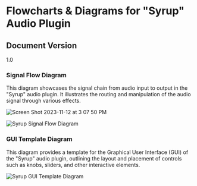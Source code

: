 # Flowcharts & Diagrams for "Syrup" Audio Plugin

## Document Version

1.0

### Signal Flow Diagram

This diagram showcases the signal chain from audio input to output in the "Syrup" audio plugin. It illustrates the routing and manipulation of the audio signal through various effects.

![Screen Shot 2023-11-12 at 3 07 50 PM](https://github.com/keithhetrick/Syrup-Documentation/assets/104343338/ff1ba134-8651-4b18-9cf4-7f6b19812c9c)

![Syrup Signal Flow Diagram](https://github.com/keithhetrick/Syrup-Documentation/assets/104343338/5c00e627-b39e-43d7-b759-f4984c15cd37)

### GUI Template Diagram

This diagram provides a template for the Graphical User Interface (GUI) of the "Syrup" audio plugin, outlining the layout and placement of controls such as knobs, sliders, and other interactive elements.

![Syrup GUI Template Diagram](https://github.com/keithhetrick/Syrup-Documentation/assets/104343338/9df09b33-c624-4fd2-8a3b-957473aa80d9)
